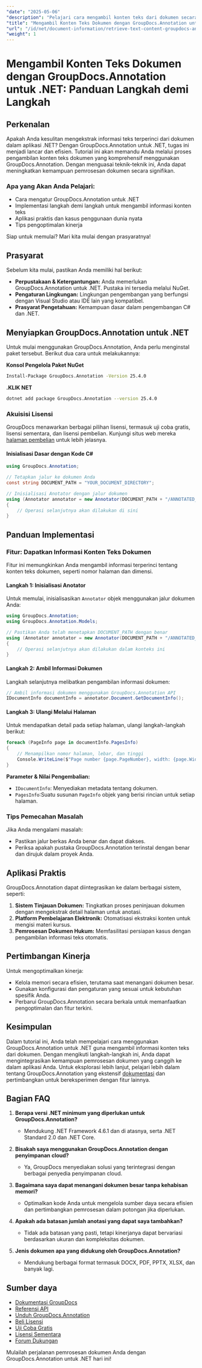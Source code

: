 ```yaml
---
"date": "2025-05-06"
"description": "Pelajari cara mengambil konten teks dari dokumen secara efisien menggunakan GroupDocs.Annotation for .NET. Ikuti panduan langkah demi langkah ini untuk meningkatkan kemampuan pemrosesan dokumen Anda."
"title": "Mengambil Konten Teks Dokumen dengan GroupDocs.Annotation untuk .NET&#58; Panduan Langkah demi Langkah"
"url": "/id/net/document-information/retrieve-text-content-groupdocs-annotation-net/"
"weight": 1
---
```


# Mengambil Konten Teks Dokumen dengan GroupDocs.Annotation untuk .NET: Panduan Langkah demi Langkah

## Perkenalan

Apakah Anda kesulitan mengekstrak informasi teks terperinci dari dokumen dalam aplikasi .NET? Dengan GroupDocs.Annotation untuk .NET, tugas ini menjadi lancar dan efisien. Tutorial ini akan memandu Anda melalui proses pengambilan konten teks dokumen yang komprehensif menggunakan GroupDocs.Annotation. Dengan menguasai teknik-teknik ini, Anda dapat meningkatkan kemampuan pemrosesan dokumen secara signifikan.

### Apa yang Akan Anda Pelajari:
- Cara mengatur GroupDocs.Annotation untuk .NET
- Implementasi langkah demi langkah untuk mengambil informasi konten teks
- Aplikasi praktis dan kasus penggunaan dunia nyata
- Tips pengoptimalan kinerja

Siap untuk memulai? Mari kita mulai dengan prasyaratnya!

## Prasyarat

Sebelum kita mulai, pastikan Anda memiliki hal berikut:

- **Perpustakaan & Ketergantungan:** Anda memerlukan GroupDocs.Annotation untuk .NET. Pustaka ini tersedia melalui NuGet.
- **Pengaturan Lingkungan:** Lingkungan pengembangan yang berfungsi dengan Visual Studio atau IDE lain yang kompatibel.
- **Prasyarat Pengetahuan:** Kemampuan dasar dalam pengembangan C# dan .NET.

## Menyiapkan GroupDocs.Annotation untuk .NET

Untuk mulai menggunakan GroupDocs.Annotation, Anda perlu menginstal paket tersebut. Berikut dua cara untuk melakukannya:

**Konsol Pengelola Paket NuGet**
```bash
Install-Package GroupDocs.Annotation -Version 25.4.0
```

**.KLIK NET**
```bash
dotnet add package GroupDocs.Annotation --version 25.4.0
```

### Akuisisi Lisensi

GroupDocs menawarkan berbagai pilihan lisensi, termasuk uji coba gratis, lisensi sementara, dan lisensi pembelian. Kunjungi situs web mereka [halaman pembelian](https://purchase.groupdocs.com/buy) untuk lebih jelasnya.

#### Inisialisasi Dasar dengan Kode C#

```csharp
using GroupDocs.Annotation;

// Tetapkan jalur ke dokumen Anda
const string DOCUMENT_PATH = "YOUR_DOCUMENT_DIRECTORY";

// Inisialisasi Anotator dengan jalur dokumen
using (Annotator annotator = new Annotator(DOCUMENT_PATH + "/ANNOTATED_DOCX"))
{
    // Operasi selanjutnya akan dilakukan di sini
}
```

## Panduan Implementasi

### Fitur: Dapatkan Informasi Konten Teks Dokumen

Fitur ini memungkinkan Anda mengambil informasi terperinci tentang konten teks dokumen, seperti nomor halaman dan dimensi.

#### Langkah 1: Inisialisasi Anotator

Untuk memulai, inisialisasikan `Annotator` objek menggunakan jalur dokumen Anda:

```csharp
using GroupDocs.Annotation;
using GroupDocs.Annotation.Models;

// Pastikan Anda telah menetapkan DOCUMENT_PATH dengan benar
using (Annotator annotator = new Annotator(DOCUMENT_PATH + "/ANNOTATED_DOCX"))
{
    // Operasi selanjutnya akan dilakukan dalam konteks ini
}
```

#### Langkah 2: Ambil Informasi Dokumen

Langkah selanjutnya melibatkan pengambilan informasi dokumen:

```csharp
// Ambil informasi dokumen menggunakan GroupDocs.Annotation API
IDocumentInfo documentInfo = annotator.Document.GetDocumentInfo();
```

#### Langkah 3: Ulangi Melalui Halaman

Untuk mendapatkan detail pada setiap halaman, ulangi langkah-langkah berikut:

```csharp
foreach (PageInfo page in documentInfo.PagesInfo)
{
    // Menampilkan nomor halaman, lebar, dan tinggi
    Console.WriteLine($"Page number {page.PageNumber}, width: {page.Width} and height: {page.Height}");
}
```

**Parameter & Nilai Pengembalian:**
- `IDocumentInfo`: Menyediakan metadata tentang dokumen.
- `PagesInfo`:Suatu susunan `PageInfo` objek yang berisi rincian untuk setiap halaman.

### Tips Pemecahan Masalah

Jika Anda mengalami masalah:
- Pastikan jalur berkas Anda benar dan dapat diakses.
- Periksa apakah pustaka GroupDocs.Annotation terinstal dengan benar dan dirujuk dalam proyek Anda.

## Aplikasi Praktis

GroupDocs.Annotation dapat diintegrasikan ke dalam berbagai sistem, seperti:
1. **Sistem Tinjauan Dokumen:** Tingkatkan proses peninjauan dokumen dengan mengekstrak detail halaman untuk anotasi.
2. **Platform Pembelajaran Elektronik:** Otomatisasi ekstraksi konten untuk mengisi materi kursus.
3. **Pemrosesan Dokumen Hukum:** Memfasilitasi persiapan kasus dengan pengambilan informasi teks otomatis.

## Pertimbangan Kinerja

Untuk mengoptimalkan kinerja:
- Kelola memori secara efisien, terutama saat menangani dokumen besar.
- Gunakan konfigurasi dan pengaturan yang sesuai untuk kebutuhan spesifik Anda.
- Perbarui GroupDocs.Annotation secara berkala untuk memanfaatkan pengoptimalan dan fitur terkini.

## Kesimpulan

Dalam tutorial ini, Anda telah mempelajari cara menggunakan GroupDocs.Annotation untuk .NET guna mengambil informasi konten teks dari dokumen. Dengan mengikuti langkah-langkah ini, Anda dapat mengintegrasikan kemampuan pemrosesan dokumen yang canggih ke dalam aplikasi Anda. Untuk eksplorasi lebih lanjut, pelajari lebih dalam tentang GroupDocs.Annotation yang ekstensif [dokumentasi](https://docs.groupdocs.com/annotation/net/) dan pertimbangkan untuk bereksperimen dengan fitur lainnya.

## Bagian FAQ

1. **Berapa versi .NET minimum yang diperlukan untuk GroupDocs.Annotation?**
   - Mendukung .NET Framework 4.6.1 dan di atasnya, serta .NET Standard 2.0 dan .NET Core.

2. **Bisakah saya menggunakan GroupDocs.Annotation dengan penyimpanan cloud?**
   - Ya, GroupDocs menyediakan solusi yang terintegrasi dengan berbagai penyedia penyimpanan cloud.

3. **Bagaimana saya dapat menangani dokumen besar tanpa kehabisan memori?**
   - Optimalkan kode Anda untuk mengelola sumber daya secara efisien dan pertimbangkan pemrosesan dalam potongan jika diperlukan.

4. **Apakah ada batasan jumlah anotasi yang dapat saya tambahkan?**
   - Tidak ada batasan yang pasti, tetapi kinerjanya dapat bervariasi berdasarkan ukuran dan kompleksitas dokumen.

5. **Jenis dokumen apa yang didukung oleh GroupDocs.Annotation?**
   - Mendukung berbagai format termasuk DOCX, PDF, PPTX, XLSX, dan banyak lagi.

## Sumber daya
- [Dokumentasi GroupDocs](https://docs.groupdocs.com/annotation/net/)
- [Referensi API](https://reference.groupdocs.com/annotation/net/)
- [Unduh GroupDocs.Annotation](https://releases.groupdocs.com/annotation/net/)
- [Beli Lisensi](https://purchase.groupdocs.com/buy)
- [Uji Coba Gratis](https://releases.groupdocs.com/annotation/net/)
- [Lisensi Sementara](https://purchase.groupdocs.com/temporary-license/)
- [Forum Dukungan](https://forum.groupdocs.com/c/annotation/) 

Mulailah perjalanan pemrosesan dokumen Anda dengan GroupDocs.Annotation untuk .NET hari ini!